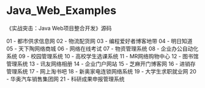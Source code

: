 Java_Web_Examples
=================

《实战突击：Java Web项目整合开发》源码

01 - 都市供求信息网
02 - 物流配货网
03 - 编程爱好者博客地带
04 - 明日知道
05 - 天下陶网络商城
06 - 网络在线考试
07 - 物资管理系统
08 - 企业办公自动化系统
09 - 校园管理系统
10 - 高校学生选课系统
11 - MR网络购物中心
12 - 图书馆管理系统
13 - 讯友网络相册
14 - 企业门户网站
15 - 芝麻开门博客网
16 - 进销存管理系统
17 - 网上淘书吧
18 - 新奥家电连锁网络系统
19 - 大学生求职就业网
20 - 华奥汽车销售集团网
21 - 科研成果申报管理系统
